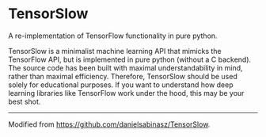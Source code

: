 # TensorSlow

A re-implementation of TensorFlow functionality in pure python.

TensorSlow is a minimalist machine learning API that mimicks the TensorFlow API, but is implemented in pure python (without a C backend). The source code has been built with maximal understandability in mind, rather than maximal efficiency. Therefore, TensorSlow should be used solely for educational purposes. If you want to understand how deep learning libraries like TensorFlow work under the hood, this may be your best shot.

----------------------------------
Modified from https://github.com/danielsabinasz/TensorSlow. 

